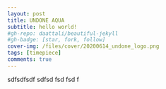 ```yaml
---
layout: post
title: UNDONE AQUA
subtitle: hello world!
#gh-repo: daattali/beautiful-jekyll
#gh-badge: [star, fork, follow]
cover-img: /files/cover/20200614_undone_logo.png
tags: [timepiece]
comments: true
---
```


sdfsdfsdf sdfsd fsd fsd f
